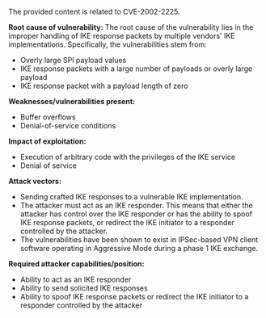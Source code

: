 The provided content is related to CVE-2002-2225.

**Root cause of vulnerability:**
The root cause of the vulnerability lies in the improper handling of IKE response packets by multiple vendors' IKE implementations. Specifically, the vulnerabilities stem from:
  - Overly large SPI payload values
  - IKE response packets with a large number of payloads or overly large payload
  - IKE response packet with a payload length of zero

**Weaknesses/vulnerabilities present:**
- Buffer overflows
- Denial-of-service conditions

**Impact of exploitation:**
- Execution of arbitrary code with the privileges of the IKE service
- Denial of service

**Attack vectors:**
- Sending crafted IKE responses to a vulnerable IKE implementation.
- The attacker must act as an IKE responder. This means that either the attacker has control over the IKE responder or has the ability to spoof IKE response packets, or redirect the IKE initiator to a responder controlled by the attacker.
- The vulnerabilities have been shown to exist in IPSec-based VPN client software operating in Aggressive Mode during a phase 1 IKE exchange.

**Required attacker capabilities/position:**
- Ability to act as an IKE responder
- Ability to send solicited IKE responses
- Ability to spoof IKE response packets or redirect the IKE initiator to a responder controlled by the attacker